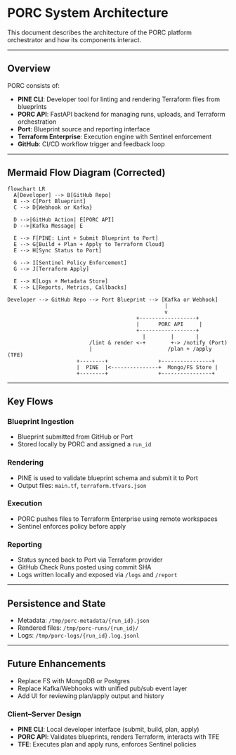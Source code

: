 # PORC System Architecture

This document describes the architecture of the PORC platform orchestrator and how its components interact.

---

## Overview

PORC consists of:

- **PINE CLI**: Developer tool for linting and rendering Terraform files from blueprints
- **PORC API**: FastAPI backend for managing runs, uploads, and Terraform orchestration
- **Port**: Blueprint source and reporting interface
- **Terraform Enterprise**: Execution engine with Sentinel enforcement
- **GitHub**: CI/CD workflow trigger and feedback loop

---

## Mermaid Flow Diagram (Corrected)

```mermaid
flowchart LR
  A[Developer] --> B[GitHub Repo]
  B --> C[Port Blueprint]
  C --> D{Webhook or Kafka}

  D -->|GitHub Action| E[PORC API]
  D -->|Kafka Message| E

  E --> F[PINE: Lint + Submit Blueprint to Port]
  E --> G[Build + Plan + Apply to Terraform Cloud]
  E --> H[Sync Status to Port]

  G --> I[Sentinel Policy Enforcement]
  G --> J[Terraform Apply]

  E --> K[Logs + Metadata Store]
  K --> L[Reports, Metrics, Callbacks]
```

```
Developer --> GitHub Repo --> Port Blueprint --> [Kafka or Webhook]
                                                  |
                                                  v
                                         +------------------+
                                         |      PORC API     |
                                         +------------------+
                                           |        |       |
                          /lint & render <-+        +-> /notify (Port)
                          |                        /plan + /apply (TFE)
                      +--------+                +----------------+
                      |  PINE  |<---------------+  Mongo/FS Store |
                      +--------+                +----------------+
```

---

## Key Flows

### Blueprint Ingestion
- Blueprint submitted from GitHub or Port
- Stored locally by PORC and assigned a `run_id`

### Rendering
- PINE is used to validate blueprint schema and submit it to Port
- Output files: `main.tf`, `terraform.tfvars.json`

### Execution
- PORC pushes files to Terraform Enterprise using remote workspaces
- Sentinel enforces policy before apply

### Reporting
- Status synced back to Port via Terraform provider
- GitHub Check Runs posted using commit SHA
- Logs written locally and exposed via `/logs` and `/report`

---

## Persistence and State

- Metadata: `/tmp/porc-metadata/{run_id}.json`
- Rendered files: `/tmp/porc-runs/{run_id}/`
- Logs: `/tmp/porc-logs/{run_id}.log.jsonl`

---

## Future Enhancements

- Replace FS with MongoDB or Postgres
- Replace Kafka/Webhooks with unified pub/sub event layer
- Add UI for reviewing plan/apply output and history

### Client–Server Design

- **PINE CLI**: Local developer interface (submit, build, plan, apply)
- **PORC API**: Validates blueprints, renders Terraform, interacts with TFE
- **TFE**: Executes plan and apply runs, enforces Sentinel policies
